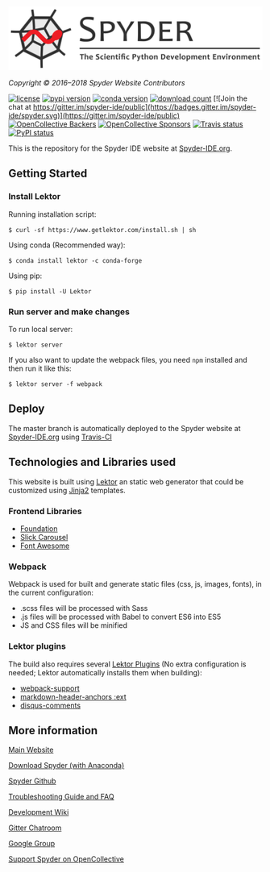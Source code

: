 ![Spyder Website — The Official Site of the Scientific Python Development Environment](
./assets/static/images/spyder_readme_banner.png)

*Copyright © 2016–2018 Spyder Website Contributors*


[![license](https://img.shields.io/pypi/l/spyder.svg)](./LICENSE)
[![pypi version](https://img.shields.io/pypi/v/spyder.svg)](https://pypi.python.org/pypi/spyder)
[![conda version](https://img.shields.io/conda/vn/conda-forge/spyder.svg)](https://www.anaconda.com/download/)
[![download count](https://img.shields.io/conda/dn/conda-forge/spyder.svg)](https://www.anaconda.com/download/)
[![Join the chat at https://gitter.im/spyder-ide/public](https://badges.gitter.im/spyder-ide/spyder.svg)](https://gitter.im/spyder-ide/public)
[![OpenCollective Backers](https://opencollective.com/spyder/backers/badge.svg?color=blue)](#backers)
[![OpenCollective Sponsors](https://opencollective.com/spyder/sponsors/badge.svg?color=blue)](#sponsors)
[![Travis status](https://travis-ci.org/spyder-ide/website-spyder.svg?branch=master)](https://travis-ci.org/spyder-ide/website-spyder)
[![PyPI status](https://img.shields.io/pypi/status/spyder.svg)](https://github.com/spyder-ide/spyder)


This is the repository for the Spyder IDE website at [Spyder-IDE.org](
https://www.spyder-ide.org/).


## Getting Started

### Install Lektor

Running installation script:
```
$ curl -sf https://www.getlektor.com/install.sh | sh
```

Using conda (Recommended way):
```
$ conda install lektor -c conda-forge
```

Using pip:
```
$ pip install -U Lektor
```

### Run server and make changes

To run local server:

```
$ lektor server
```

If you also want to update the webpack files, you need `npm` installed
and then run it like this:

```
$ lektor server -f webpack
```

## Deploy

The master branch is automatically deployed to the Spyder website at [Spyder-IDE.org](https://www.spyder-ide.org/) using [Travis-CI](https://travis-ci.org)

## Technologies and Libraries used

This website is built using [Lektor](http://getlektor.com/) an static web generator that could be customized using [Jinja2](http://jinja.pocoo.org/) templates.

### Frontend Libraries

- [Foundation](http://foundation.zurb.com/)
- [Slick Carousel](https://kenwheeler.github.io/slick/)
- [Font Awesome](http://fontawesome.io/)

### Webpack

Webpack is used for built and generate static files (css, js, images, fonts), in the current configuration:

- .scss files will be processed with Sass
- .js files will be processed with Babel to convert ES6 into ES5
- JS and CSS files will be minified

### Lektor plugins

The build also requires several [Lektor Plugins](https://www.getlektor.com/docs/plugins/)
(No extra configuration is needed; Lektor automatically installs them when building):

- [webpack-support](https://github.com/lektor/lektor-webpack-support)
- [markdown-header-anchors :ext](https://github.com/lektor/lektor-markdown-header-anchors)
- [disqus-comments](https://github.com/lektor/lektor-disqus-comments)


## More information

[Main Website](https://www.spyder-ide.org/)

[Download Spyder (with Anaconda)](https://www.anaconda.com/download/)

[Spyder Github](https://github.com/spyder-ide/spyder)

[Troubleshooting Guide and FAQ](
https://github.com/spyder-ide/spyder/wiki/Troubleshooting-Guide-and-FAQ)

[Development Wiki](https://github.com/spyder-ide/spyder/wiki/Dev:-Index)

[Gitter Chatroom](https://gitter.im/spyder-ide/public)

[Google Group](http://groups.google.com/group/spyderlib)

[Support Spyder on OpenCollective](https://opencollective.com/spyder/)
